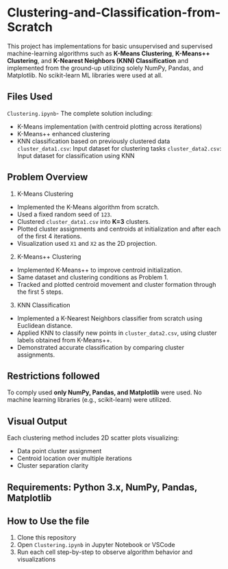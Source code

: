 # Clustering-and-Classification-from-Scratch

This project has implementations for basic unsupervised and supervised machine-learning algorithms such as **K-Means Clustering**, **K-Means++ Clustering**, and **K-Nearest Neighbors (KNN) Classification** and implemented from the ground-up utilizing solely NumPy, Pandas, and Matplotlib. No scikit-learn ML libraries were used at all.

## Files Used

`Clustering.ipynb`- The complete solution including:
  - K-Means implementation (with centroid plotting across iterations)
  - K-Means++ enhanced clustering
  - KNN classification based on previously clustered data
`cluster_data1.csv`: Input dataset for clustering tasks
`cluster_data2.csv`: Input dataset for classification using KNN

## Problem Overview

1. K-Means Clustering
- Implemented the K-Means algorithm from scratch.
- Used a fixed random seed of `123`.
- Clustered `cluster_data1.csv` into **K=3** clusters.
- Plotted cluster assignments and centroids at initialization and after each of the first 4 iterations.
- Visualization used `X1` and `X2` as the 2D projection.

2. K-Means++ Clustering
- Implemented K-Means++ to improve centroid initialization.
- Same dataset and clustering conditions as Problem 1.
- Tracked and plotted centroid movement and cluster formation through the first 5 steps.

3. KNN Classification
- Implemented a K-Nearest Neighbors classifier from scratch using Euclidean distance.
- Applied KNN to classify new points in `cluster_data2.csv`, using cluster labels obtained from K-Means++.
- Demonstrated accurate classification by comparing cluster assignments.

## Restrictions followed
To comply used **only NumPy, Pandas, and Matplotlib** were used. No machine learning libraries (e.g., scikit-learn) were utilized.

## Visual Output
Each clustering method includes 2D scatter plots visualizing:
- Data point cluster assignment
- Centroid location over multiple iterations
- Cluster separation clarity

## Requirements: Python 3.x, NumPy, Pandas, Matplotlib

## How to Use the file
1. Clone this repository
2. Open `Clustering.ipynb` in Jupyter Notebook or VSCode
3. Run each cell step-by-step to observe algorithm behavior and visualizations
